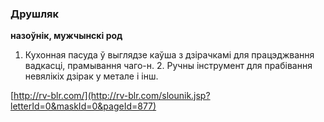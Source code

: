 ### Друшляк
**назоўнік, мужчынскі род**

1. Кухонная пасуда ў выглядзе каўша з дзірачкамі для працэджвання вадкасці, прамывання чаго-н. 2. Ручны інструмент для прабівання невялікіх дзірак у метале і інш.

<a rel="author">[http://rv-blr.com/](http://rv-blr.com/slounik.jsp?letterId=0&maskId=0&pageId=877)</a>

